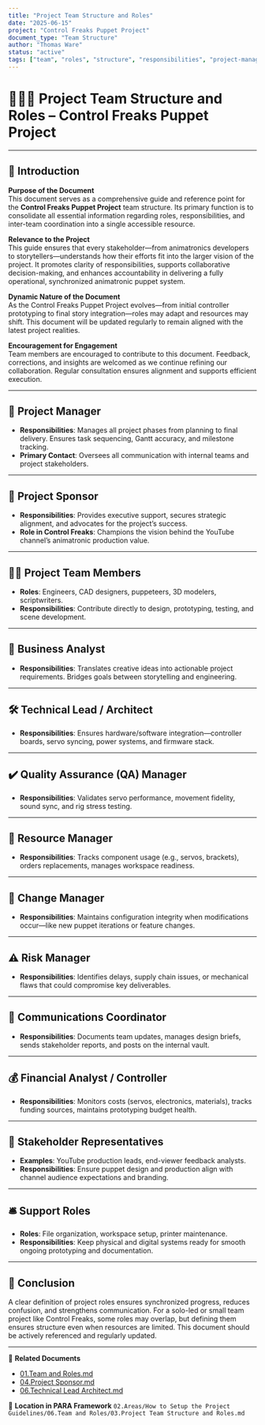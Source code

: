 ```yaml
---
title: "Project Team Structure and Roles"
date: "2025-06-15"
project: "Control Freaks Puppet Project"
document_type: "Team Structure"
author: "Thomas Ware"
status: "active"
tags: ["team", "roles", "structure", "responsibilities", "project-management"]
---
```


# 🧑‍🤝‍🧑 Project Team Structure and Roles – Control Freaks Puppet Project

---

## 📘 Introduction

**Purpose of the Document**  
This document serves as a comprehensive guide and reference point for the **Control Freaks Puppet Project** team structure. Its primary function is to consolidate all essential information regarding roles, responsibilities, and inter-team coordination into a single accessible resource.

**Relevance to the Project**  
This guide ensures that every stakeholder—from animatronics developers to storytellers—understands how their efforts fit into the larger vision of the project. It promotes clarity of responsibilities, supports collaborative decision-making, and enhances accountability in delivering a fully operational, synchronized animatronic puppet system.

**Dynamic Nature of the Document**  
As the Control Freaks Puppet Project evolves—from initial controller prototyping to final story integration—roles may adapt and resources may shift. This document will be updated regularly to remain aligned with the latest project realities.

**Encouragement for Engagement**  
Team members are encouraged to contribute to this document. Feedback, corrections, and insights are welcomed as we continue refining our collaboration. Regular consultation ensures alignment and supports efficient execution.

---

## 👤 Project Manager

- **Responsibilities**: Manages all project phases from planning to final delivery. Ensures task sequencing, Gantt accuracy, and milestone tracking.
- **Primary Contact**: Oversees all communication with internal teams and project stakeholders.

---

## 🧭 Project Sponsor

- **Responsibilities**: Provides executive support, secures strategic alignment, and advocates for the project’s success.
- **Role in Control Freaks**: Champions the vision behind the YouTube channel’s animatronic production value.

---

## 🧑‍🔧 Project Team Members

- **Roles**: Engineers, CAD designers, puppeteers, 3D modelers, scriptwriters.
- **Responsibilities**: Contribute directly to design, prototyping, testing, and scene development.

---

## 🧮 Business Analyst

- **Responsibilities**: Translates creative ideas into actionable project requirements. Bridges goals between storytelling and engineering.

---

## 🛠️ Technical Lead / Architect

- **Responsibilities**: Ensures hardware/software integration—controller boards, servo syncing, power systems, and firmware stack.

---

## ✔️ Quality Assurance (QA) Manager

- **Responsibilities**: Validates servo performance, movement fidelity, sound sync, and rig stress testing.

---

## 🔧 Resource Manager

- **Responsibilities**: Tracks component usage (e.g., servos, brackets), orders replacements, manages workspace readiness.

---

## 🔄 Change Manager

- **Responsibilities**: Maintains configuration integrity when modifications occur—like new puppet iterations or feature changes.

---

## ⚠️ Risk Manager

- **Responsibilities**: Identifies delays, supply chain issues, or mechanical flaws that could compromise key deliverables.

---

## 📣 Communications Coordinator

- **Responsibilities**: Documents team updates, manages design briefs, sends stakeholder reports, and posts on the internal vault.

---

## 💰 Financial Analyst / Controller

- **Responsibilities**: Monitors costs (servos, electronics, materials), tracks funding sources, maintains prototyping budget health.

---

## 🤝 Stakeholder Representatives

- **Examples**: YouTube production leads, end-viewer feedback analysts.
- **Responsibilities**: Ensure puppet design and production align with channel audience expectations and branding.

---

## 🛎️ Support Roles

- **Roles**: File organization, workspace setup, printer maintenance.
- **Responsibilities**: Keep physical and digital systems ready for smooth ongoing prototyping and documentation.

---

## 🧾 Conclusion

A clear definition of project roles ensures synchronized progress, reduces confusion, and strengthens communication. For a solo-led or small team project like Control Freaks, some roles may overlap, but defining them ensures structure even when resources are limited. This document should be actively referenced and regularly updated.

---

🔗 **Related Documents**
- [01.Team and Roles.md](01.Team%20and%20Roles.md)
- [04.Project Sponsor.md](04.Project%20Sponsor.md)
- [06.Technical Lead Architect.md](06.Technical%20Lead%20Architect.md)

📁 **Location in PARA Framework**
`02.Areas/How to Setup the Project Guidelines/06.Team and Roles/03.Project Team Structure and Roles.md`
